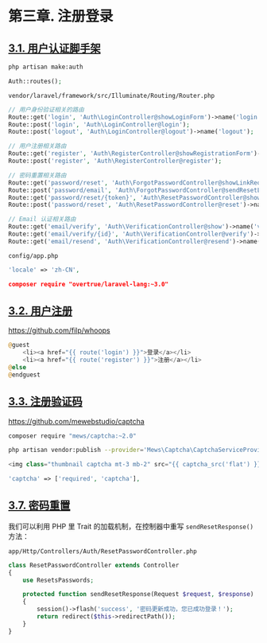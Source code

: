# 第三章. 注册登录

## [3.1. 用户认证脚手架](https://learnku.com/courses/laravel-intermediate-training/5.7/registration-and-login/2607)

```bash
php artisan make:auth
```

```php
Auth::routes();
```

`vendor/laravel/framework/src/Illuminate/Routing/Router.php`

```php
// 用户身份验证相关的路由
Route::get('login', 'Auth\LoginController@showLoginForm')->name('login');
Route::post('login', 'Auth\LoginController@login');
Route::post('logout', 'Auth\LoginController@logout')->name('logout');

// 用户注册相关路由
Route::get('register', 'Auth\RegisterController@showRegistrationForm')->name('register');
Route::post('register', 'Auth\RegisterController@register');

// 密码重置相关路由
Route::get('password/reset', 'Auth\ForgotPasswordController@showLinkRequestForm')->name('password.request');
Route::post('password/email', 'Auth\ForgotPasswordController@sendResetLinkEmail')->name('password.email');
Route::get('password/reset/{token}', 'Auth\ResetPasswordController@showResetForm')->name('password.reset');
Route::post('password/reset', 'Auth\ResetPasswordController@reset')->name('password.update');

// Email 认证相关路由
Route::get('email/verify', 'Auth\VerificationController@show')->name('verification.notice');
Route::get('email/verify/{id}', 'Auth\VerificationController@verify')->name('verification.verify');
Route::get('email/resend', 'Auth\VerificationController@resend')->name('verification.resend');
```

`config/app.php`

```php
'locale' => 'zh-CN',
```

```json
composer require "overtrue/laravel-lang:~3.0"
```

## [3.2. 用户注册](https://learnku.com/courses/laravel-intermediate-training/5.7/register/2912)

<https://github.com/filp/whoops>

```php
@guest
    <li><a href="{{ route('login') }}">登录</a></li>
    <li><a href="{{ route('register') }}">注册</a></li>
@else
@endguest
```

## [3.3. 注册验证码](https://learnku.com/courses/laravel-intermediate-training/5.7/registration-verification-code/2608)

<https://github.com/mewebstudio/captcha>

```bash
composer require "mews/captcha:~2.0"
```

```bash
php artisan vendor:publish --provider='Mews\Captcha\CaptchaServiceProvider'
```

```php
<img class="thumbnail captcha mt-3 mb-2" src="{{ captcha_src('flat') }}" onclick="this.src='/captcha/flat?'+Math.random()" title="点击图片重新获取验证码">
```

```php
'captcha' => ['required', 'captcha'],
```

## [3.7. 密码重置](https://learnku.com/courses/laravel-intermediate-training/5.7/password-reset/2913)

我们可以利用 PHP 里 Trait 的加载机制，在控制器中重写 `sendResetResponse()` 方法：

`app/Http/Controllers/Auth/ResetPasswordController.php`

```php
class ResetPasswordController extends Controller
{
    use ResetsPasswords;

    protected function sendResetResponse(Request $request, $response)
    {
        session()->flash('success', '密码更新成功，您已成功登录！');
        return redirect($this->redirectPath());
    }
}
```